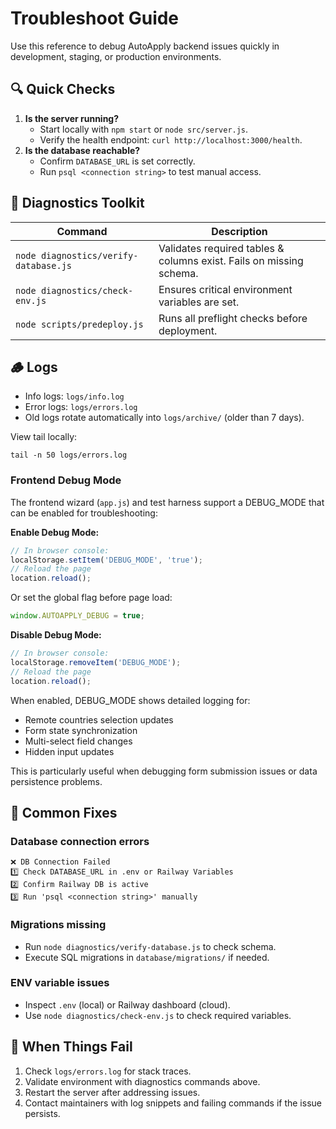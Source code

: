 # Troubleshoot Guide

Use this reference to debug AutoApply backend issues quickly in development, staging, or production environments.

## 🔍 Quick Checks

1. **Is the server running?**
   - Start locally with `npm start` or `node src/server.js`.
   - Verify the health endpoint: `curl http://localhost:3000/health`.
2. **Is the database reachable?**
   - Confirm `DATABASE_URL` is set correctly.
   - Run `psql <connection string>` to test manual access.

## 🧪 Diagnostics Toolkit

| Command | Description |
| --- | --- |
| `node diagnostics/verify-database.js` | Validates required tables & columns exist. Fails on missing schema. |
| `node diagnostics/check-env.js` | Ensures critical environment variables are set. |
| `node scripts/predeploy.js` | Runs all preflight checks before deployment. |

## 🪵 Logs

- Info logs: `logs/info.log`
- Error logs: `logs/errors.log`
- Old logs rotate automatically into `logs/archive/` (older than 7 days).

View tail locally:
```
tail -n 50 logs/errors.log
```

### Frontend Debug Mode

The frontend wizard (`app.js`) and test harness support a DEBUG_MODE that can be enabled for troubleshooting:

**Enable Debug Mode:**
```javascript
// In browser console:
localStorage.setItem('DEBUG_MODE', 'true');
// Reload the page
location.reload();
```

Or set the global flag before page load:
```javascript
window.AUTOAPPLY_DEBUG = true;
```

**Disable Debug Mode:**
```javascript
// In browser console:
localStorage.removeItem('DEBUG_MODE');
// Reload the page
location.reload();
```

When enabled, DEBUG_MODE shows detailed logging for:
- Remote countries selection updates
- Form state synchronization
- Multi-select field changes
- Hidden input updates

This is particularly useful when debugging form submission issues or data persistence problems.

## 🧰 Common Fixes

### Database connection errors
```
❌ DB Connection Failed
1️⃣ Check DATABASE_URL in .env or Railway Variables
2️⃣ Confirm Railway DB is active
3️⃣ Run 'psql <connection string>' manually
```

### Migrations missing
- Run `node diagnostics/verify-database.js` to check schema.
- Execute SQL migrations in `database/migrations/` if needed.

### ENV variable issues
- Inspect `.env` (local) or Railway dashboard (cloud).
- Use `node diagnostics/check-env.js` to check required variables.

## 🔄 When Things Fail

1. Check `logs/errors.log` for stack traces.
2. Validate environment with diagnostics commands above.
3. Restart the server after addressing issues.
4. Contact maintainers with log snippets and failing commands if the issue persists.
